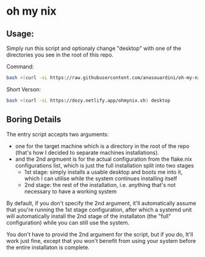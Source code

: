 # oh my nix

## Usage:
Simply run this script and optionaly change "desktop" with one of the directories you see in the root of this repo.

Command:
```bash
bash <(curl -sL https://raw.githubusercontent.com/anasouardini/oh-my-nix/main/install.sh) desktop
```
Short Verson:
```bash
bash <(curl -sL https://dozy.netlify.app/ohmynix.sh) desktop
```

## Boring Details
The entry script accepts two arguments:
- one for the target machine which is a directory in the root of the repo (that's how I decided to separate machines installations).
- and the 2nd argmuent is for the actual configuration from the flake.nix configurations list, which is just the full installation split into two stages
  - 1st stage: simply installs a usable desktop and boots me into it, which I can utilise while the system continues installing itself
  - 2nd stage: the rest of the installation, i.e. anything that's not necessary to have a working system

By default, if you don't specify the  2nd argument, it'll automatically assume that you're running the 1st stage configuration, after which a systemd unit will automatically install the 2nd stage of the installaton (the "full" configuration) while you can still use the system.

You don't have to provid the 2nd argument for the script, but if you do, It'll work just fine, except that you won't benefit from using your system before the entire installaton is complete.
